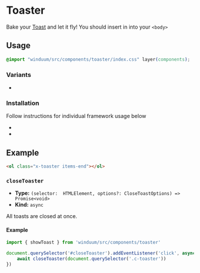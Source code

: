 # Toaster
Bake your [Toast](/docs/components/toast) and let it fly! You should insert in into your `<body>`

<ViewSourceGh href="https://github.com/winduum/winduum/blob/next/src/components/toaster" />

## Usage

```css
@import "winduum/src/components/toaster/index.css" layer(components);
```

### Variants
* <LinkGh name="default" url="https://github.com/winduum/winduum/blob/next/src/components/toaster/default.css" />

### Installation
Follow instructions for individual framework usage below

* <LinkGh name="winduum" url="https://github.com/winduum/winduum/blob/next/src/components/toaster" />
* <LinkGh name="winduum-stimulus" url="https://github.com/winduum/winduum-stimulus/blob/main/components/toaster" />

## Example

```html
<ol class="x-toaster items-end"></ol>
```

### `closeToaster`

* **Type:** `(selector:  HTMLElement, options?: CloseToastOptions) => Promise<void>`
* **Kind:** `async`

All toasts are closed at once.

#### Example

```js
import { showToast } from 'winduum/src/components/toaster'

document.querySelector('#closeToaster').addEventListener('click', async () => {
    await closeToaster(document.querySelector('.c-toaster'))
})
```
